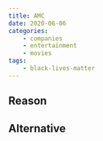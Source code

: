 ```yaml
---
title: AMC
date: 2020-06-06
categories:
    - companies
    - entertainment
    - movies
tags:
    - black-lives-matter
---
```


## Reason


## Alternative

